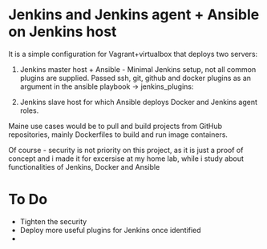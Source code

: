 # Jenkins and Jenkins agent + Ansible on Jenkins host

It is a simple configuration for Vagrant+virtualbox that deploys two servers: 

1. Jenkins master host + Ansible - Minimal Jenkins setup, not all common plugins are supplied. Passed ssh, git, github and docker plugins as an argument in the ansible playbook -> jenkins_plugins:

2. Jenkins slave host for which Ansible deploys Docker and Jenkins agent roles. 

Maine use cases would be to pull and build projects from GitHub repositories, mainly Dockerfiles to build and run image containers.

Of course - security is not priority on this project, as it is just a proof of concept and i made it for excersise at my home lab, while i study about functionalities of Jenkins, Docker and Ansible

# To Do

- Tighten the security 
- Deploy more useful plugins for Jenkins once identified
- 
